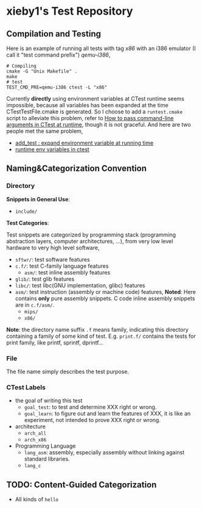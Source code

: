 # xieby1's Test Repository

## Compilation and Testing

Here is an example of running all tests with tag *x86* with an i386 emulator (I call it "test command prefix") *qemu-i386*,

```shell
# Compiling
cmake -G "Unix Makefile" .
make
# test
TEST_CMD_PRE=qemu-i386 ctest -L "x86"
```

Currently **directly** using environment variables at CTest runtime seems impossible, because all variables has been expanded at the time CTestTestFile.cmake is generated. So I choose to add a `runtest.cmake` script to alleviate this problem, refer to [How to pass command-line arguments in CTest at runtime](https://stackoverflow.com/questions/28812533/how-to-pass-command-line-arguments-in-ctest-at-runtime), though it is not graceful. And here are two people met the same problem,

* [add_test : expand environment variable at running time](http://cmake.3232098.n2.nabble.com/add-test-expand-environment-variable-at-running-time-td5526918.html)
* [runtime env variables in ctest](http://cmake.3232098.n2.nabble.com/runtime-env-variables-in-ctest-td7589947.html)

## Naming&Categorization Convention

### Directory

**Snippets in General Use**:

* `include/`

**Test Categories**:

Test snippets are categorized by programming stack (programming abstraction layers, computer architectures, ...), from very low level hardware to very high level software,

* `sftwr/`: test software features
* `c.f/`: test C-family language features
  * `asm/`: test inline assembly features
* `glib/`: test glib features
* `libc/`: test libc(GNU implementation, glibc) features
* `asm/`: test instruction (assembly or machine code) features, **Noted**: Here contains **only** pure assembly snippets. C code inline assembly snippets are in `c.f/asm/`.
  * `mips/`
  * `x86/`

**Note**: the directory name suffix `.f` means family, indicating this directory containing a family of some kind of test. E.g. `print.f/` contains the tests for print family, like printf, sprintf, dprintf...

### File

The file name simply describes the test purpose.

### CTest Labels

* the goal of writing this test
  * `goal_test`: to test and determine XXX right or wrong.
  * `goal_learn`: to figure out and learn the features of XXX, it is like an experiment, not intended to prove XXX right or wrong.
* architecture
  * `arch_all`
  * `arch_x86`
* Programming Language
  * `lang_asm`: assembly, especially assembly without linking against standard libraries.
  * `lang_c`

## TODO: Content-Guided Categorization

* All kinds of `hello`